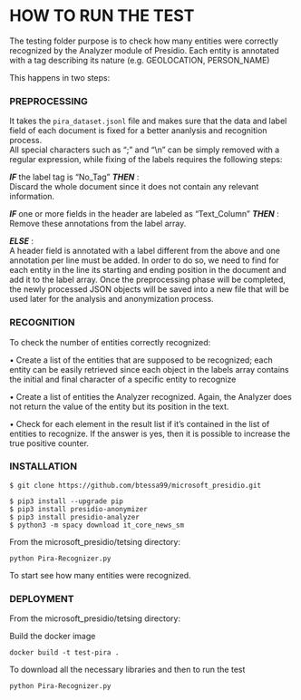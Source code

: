 # HOW TO RUN THE TEST

The testing folder purpose is to check how many entities were correctly recognized by the Analyzer module of Presidio. 
Each entity is annotated with a tag describing its nature (e.g. GEOLOCATION, PERSON_NAME)

This happens in two steps:

### PREPROCESSING
It takes the `pira_dataset.jsonl` file and makes sure that the data and label field of each document is fixed for a better ananlysis and recognition process.	<br>
All special characters such as “;” and “\n” can be simply removed with a regular expression, while fixing of the labels requires the following steps: <br>

***IF*** the label tag is “No_Tag” ***THEN***	:	                      
Discard the whole document since it does not contain any relevant information.

***IF*** one or more fields in the header are labeled as “Text_Column”  ***THEN*** :   <br>
Remove these annotations from the label array.   

***ELSE***  :                                                                                                                        
A header field is annotated with a label different from the above and one annotation per line must be added.                                                                In order to do so, we need to find for each entity in the line its starting and ending position in the document and add it to the label array.
Once the preprocessing phase will be completed, the newly processed JSON objects will be saved into a new file that will be used later for the analysis and anonymization process.

### RECOGNITION


To check the number of entities correctly recognized: <br>	

•	Create a list of the entities that are supposed to be recognized; each entity can be easily retrieved since each object in the labels array contains the initial and final character of a specific entity to recognize <br>	

•	Create a list of entities the Analyzer recognized. Again, the Analyzer does not return the value of the entity but its position in the text. <br>	

•	Check for each element in the result list if it’s contained in the list of entities to recognize. If the answer is yes, then it is possible to increase the true positive counter. <br>	


### INSTALLATION

    $ git clone https://github.com/btessa99/microsoft_presidio.git
    
    $ pip3 install --upgrade pip
    $ pip3 install presidio-anonymizer
    $ pip3 install presidio-analyzer
    $ python3 -m spacy download it_core_news_sm
  

From the microsoft_presidio/tetsing directory:
```console
python Pira-Recognizer.py
```
To start see how many entities were recognized.


### DEPLOYMENT

From the microsoft_presidio/tetsing directory:

Build the docker image
```console
docker build -t test-pira .
```
To download all the necessary libraries and then to run the test

```console
python Pira-Recognizer.py
```





